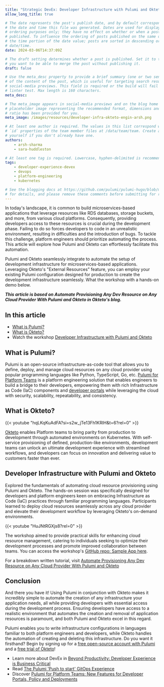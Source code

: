 ```yaml
---
title: "Strategic DevEx: Developer Infrastructure with Pulumi and Okteto"
allow_long_title: true

# The date represents the post's publish date, and by default corresponds with
# the date and time this file was generated. Dates are used for display and
# ordering purposes only; they have no effect on whether or when a post is
# published. To influence the ordering of posts published on the same date, use
# the time portion of the date value; posts are sorted in descending order by
# date/time.
date: 2024-03-06T14:37:09Z

# The draft setting determines whether a post is published. Set it to true if
# you want to be able to merge the post without publishing it.
draft: false

# Use the meta_desc property to provide a brief summary (one or two sentences)
# of the content of the post, which is useful for targeting search results or
# social-media previews. This field is required or the build will fail the
# linter test. Max length is 160 characters.
meta_desc:

# The meta_image appears in social-media previews and on the blog home page. A
# placeholder image representing the recommended format, dimensions and aspect
# ratio has been provided for you.
meta_image: /images/resources/developer-infra-okteto-engin-arsh.png

# At least one author is required. The values in this list correspond with the
# `id` properties of the team member files at /data/team/team. Create a file for
# yourself if you don't already have one.
authors:
    - arsh-sharma
    - sara-huddleston

# At least one tag is required. Lowercase, hyphen-delimited is recommended.
tags:
    - developer-experience-devex
    - devops
    - platform-engineering
    - kubernetes

# See the blogging docs at https://github.com/pulumi/pulumi-hugo/blob/master/BLOGGING.md
# for details, and please remove these comments before submitting for review.
---
```


In today's landscape, it is common to build microservices-based applications that leverage resources like RDS databases, storage buckets, and more, from various cloud platforms. Consequently, providing developers access to these resources is crucial during the development phase. Failing to do so forces developers to code in an unrealistic environment, resulting in difficulties and the introduction of bugs. To tackle this challenge, platform engineers should prioritize automating the process. This article will explore how Pulumi and Okteto can effortlessly facilitate this automation.

<!--more-->

Pulumi and Okteto seamlessly integrate to automate the setup of development infrastructure for microservices-based applications. Leveraging Okteto's "External Resources" feature, you can employ your existing Pulumi configuration designed for production to create the development infrastructure seamlessly. What the workshop with a hands-on demo below.

***This article is based on Automate Provisioning Any Dev Resource on Any Cloud Provider With Pulumi and Okteto in Okteto's blog.***

## In this article

- [What is Pulumi?](/blog/developer-experience-infrastructure-kubernetes-automation-with-okteto-pulumi/#what-is-pulumi)
- [What is Okteto?](/blog/developer-experience-infrastructure-kubernetes-automation-with-okteto-pulumi/#what-is-Okteto)
- Watch the workshop [Developer Infrastructure with Pulumi and Okteto](/blog/developer-experience-infrastructure-kubernetes-automation-with-okteto-pulumi/#developer-infrastructure-with-pulumi-and-okteto)


## What is Pulumi?

Pulumi is an open-source infrastructure-as-code tool that allows you to define, deploy, and manage cloud resources on any cloud provider using popular programming languages like Python, TypeScript, Go, etc. 
[Pulumi for Platform Teams](https://www.pulumi.com/blog/developer-portal-platform-teams/) is a platform engineering solution that enables engineers to build a bridge to their developers, empowering them with rich Infrastructure as Code (IaC) components and [developer portals](https://www.pulumi.com/blog/building-developer-portals/) while leveraging the cloud with security, scalability, repeatability, and consistency.

## What is Okteto?

{{< youtube "hqLKqKuAdFA?si=s2w_jTe13Fh1KRlH&t=6?rel=0" >}}

[Okteto](https://www.okteto.com/?utm_source=Pulumi-website&utm_medium=partner-referral&utm_campaign=Okteto-Pulumi) enables Platform teams to bring parity from production to development through automated environments on Kubernetes. With self-service provisioning of defined, production-like environments, development teams can unlock an ultimate development experience with streamlined workflows, and developers can focus on innovation and delivering value to customers faster than ever.

## Developer Infrastructure with Pulumi and Okteto

Explored the fundamentals of automating cloud resource provisioning using Pulumi and Okteto. The hands-on session was specifically designed for developers and platform engineers keen on embracing Infrastructure as Code (IaC) practices through familiar programming languages. Participants learned to deploy cloud resources seamlessly across any cloud provider and elevate their development workflow by leveraging Okteto's on-demand environments.

{{< youtube "HuJNtRGXjs8?rel=0" >}}

The workshop aimed to provide practical skills for enhancing cloud resource management, catering to individuals seeking to optimize their development processes and promote improved collaboration between teams. You can access the workshop's [GitHub repo: Sample App here](https://github.com/okteto/todolist-pulumi-s3).

For a breakdown written tutorial, visit [Automate Provisioning Any Dev Resource on Any Cloud Provider With Pulumi and Okteto](https://www.okteto.com/blog/automate-provisioning-any-dev-resource-on-any-cloud-provider-with-pulumi-and-okteto/?utm_source=YouTube&utm_medium=partner-referral&utm_campaign=Okteto-Pulumi)

## Conclusion

And there you have it! Using Pulumi in conjunction with Okteto makes it incredibly simple to automate the creation of any infrastructure your application needs, all while providing developers with essential access during the development process. Ensuring developers have access to a realistic environment that automates the creation and removal of application resources is paramount, and both Pulumi and Okteto excel in this regard. 

Pulumi enables you to write infrastructure configurations in languages familiar to both platform engineers and developers, while Okteto handles the automation of creating and deleting this infrastructure. Do you want it firsthand? Begin by signing up for a [free open-source account with Pulumi](https://app.pulumi.com/signup) and a [free trial of Okteto](https://www.okteto.com/free-trial/?utm_source=YouTube&utm_medium=partner-referral&utm_campaign=Okteto-Pulumi)!

- Learn more about DevEx in [Beyond Productivity: Developer Experience is Business Critical](https://www.pulumi.com/blog/software-developer-experience-devex-devx-devops-culture/)
- Read [The Pulumi 'Push to start' GitOps Experience](https://www.pulumi.com/blog/pulumi-developer-workflow/)
- Discover [Pulumi for Platform Teams: New Features for Developer Portals, Policy and Deployments](https://www.pulumi.com/blog/developer-portal-platform-teams/)

